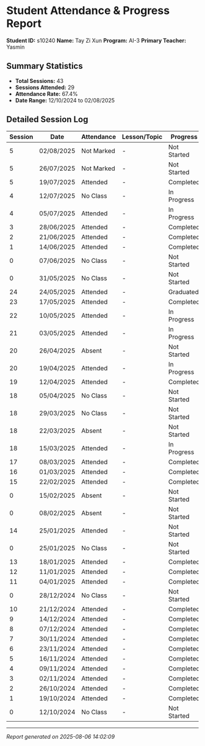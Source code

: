# Student Attendance & Progress Report

**Student ID:** s10240
**Name:** Tay Zi Xun
**Program:** AI-3
**Primary Teacher:** Yasmin

## Summary Statistics
- **Total Sessions:** 43
- **Sessions Attended:** 29
- **Attendance Rate:** 67.4%
- **Date Range:** 12/10/2024 to 02/08/2025

## Detailed Session Log

| Session | Date | Attendance | Lesson/Topic | Progress |
|---------|------|------------|--------------|----------|
| 5 | 02/08/2025 | Not Marked | - | Not Started |
| 5 | 26/07/2025 | Not Marked | - | Not Started |
| 5 | 19/07/2025 | Attended | - | Completed |
| 4 | 12/07/2025 | No Class | - | In Progress |
| 4 | 05/07/2025 | Attended | - | In Progress |
| 3 | 28/06/2025 | Attended | - | Completed |
| 2 | 21/06/2025 | Attended | - | Completed |
| 1 | 14/06/2025 | Attended | - | Completed |
| 0 | 07/06/2025 | No Class | - | Not Started |
| 0 | 31/05/2025 | No Class | - | Not Started |
| 24 | 24/05/2025 | Attended | - | Graduated |
| 23 | 17/05/2025 | Attended | - | Completed |
| 22 | 10/05/2025 | Attended | - | In Progress |
| 21 | 03/05/2025 | Attended | - | In Progress |
| 20 | 26/04/2025 | Absent | - | Not Started |
| 20 | 19/04/2025 | Attended | - | In Progress |
| 19 | 12/04/2025 | Attended | - | Completed |
| 18 | 05/04/2025 | No Class | - | Not Started |
| 18 | 29/03/2025 | No Class | - | Not Started |
| 18 | 22/03/2025 | Absent | - | Not Started |
| 18 | 15/03/2025 | Attended | - | In Progress |
| 17 | 08/03/2025 | Attended | - | Completed |
| 16 | 01/03/2025 | Attended | - | Completed |
| 15 | 22/02/2025 | Attended | - | Completed |
| 0 | 15/02/2025 | Absent | - | Not Started |
| 0 | 08/02/2025 | Absent | - | Not Started |
| 14 | 25/01/2025 | Attended | - | Not Started |
| 0 | 25/01/2025 | No Class | - | Not Started |
| 13 | 18/01/2025 | Attended | - | Completed |
| 12 | 11/01/2025 | Attended | - | Completed |
| 11 | 04/01/2025 | Attended | - | Completed |
| 0 | 28/12/2024 | No Class | - | Not Started |
| 10 | 21/12/2024 | Attended | - | Completed |
| 9 | 14/12/2024 | Attended | - | Completed |
| 8 | 07/12/2024 | Attended | - | Completed |
| 7 | 30/11/2024 | Attended | - | Completed |
| 6 | 23/11/2024 | Attended | - | Completed |
| 5 | 16/11/2024 | Attended | - | Completed |
| 4 | 09/11/2024 | Attended | - | Completed |
| 3 | 02/11/2024 | Attended | - | Completed |
| 2 | 26/10/2024 | Attended | - | Completed |
| 1 | 19/10/2024 | Attended | - | Completed |
| 0 | 12/10/2024 | No Class | - | Not Started |

---
*Report generated on 2025-08-06 14:02:09*